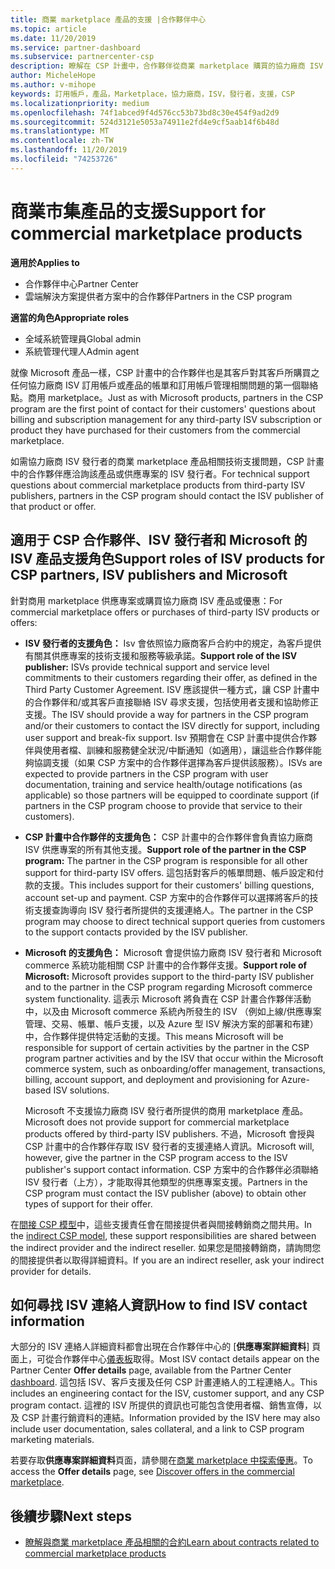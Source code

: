 ```yaml
---
title: 商業 marketplace 產品的支援 |合作夥伴中心
ms.topic: article
ms.date: 11/20/2019
ms.service: partner-dashboard
ms.subservice: partnercenter-csp
description: 瞭解在 CSP 計畫中，合作夥伴從商業 marketplace 購買的協力廠商 ISV 產品或訂閱如何運作。
author: MicheleHope
ms.author: v-mihope
keywords: 訂用帳戶，產品，Marketplace，協力廠商，ISV，發行者，支援，CSP
ms.localizationpriority: medium
ms.openlocfilehash: 74f1abced9f4d576cc53b73bd8c30e454f9ad2d9
ms.sourcegitcommit: 524d3121e5053a74911e2fd4e9cf5aab14f6b48d
ms.translationtype: MT
ms.contentlocale: zh-TW
ms.lasthandoff: 11/20/2019
ms.locfileid: "74253726"
---
```

# <a name="support-for-commercial-marketplace-products"></a><span data-ttu-id="c8037-104">商業市集產品的支援</span><span class="sxs-lookup"><span data-stu-id="c8037-104">Support for commercial marketplace products</span></span>

<span data-ttu-id="c8037-105">**適用於**</span><span class="sxs-lookup"><span data-stu-id="c8037-105">**Applies to**</span></span>

- <span data-ttu-id="c8037-106">合作夥伴中心</span><span class="sxs-lookup"><span data-stu-id="c8037-106">Partner Center</span></span>
- <span data-ttu-id="c8037-107">雲端解決方案提供者方案中的合作夥伴</span><span class="sxs-lookup"><span data-stu-id="c8037-107">Partners in the CSP program</span></span>

<span data-ttu-id="c8037-108">**適當的角色**</span><span class="sxs-lookup"><span data-stu-id="c8037-108">**Appropriate roles**</span></span>

- <span data-ttu-id="c8037-109">全域系統管理員</span><span class="sxs-lookup"><span data-stu-id="c8037-109">Global admin</span></span>
- <span data-ttu-id="c8037-110">系統管理代理人</span><span class="sxs-lookup"><span data-stu-id="c8037-110">Admin agent</span></span>

<span data-ttu-id="c8037-111">就像 Microsoft 產品一樣，CSP 計畫中的合作夥伴也是其客戶對其客戶所購買之任何協力廠商 ISV 訂用帳戶或產品的帳單和訂用帳戶管理相關問題的第一個聯絡點。商用 marketplace。</span><span class="sxs-lookup"><span data-stu-id="c8037-111">Just as with Microsoft products, partners in the CSP program are the first point of contact for their customers' questions about billing and subscription management for any third-party ISV subscription or product they have purchased for their customers from the commercial marketplace.</span></span>

<span data-ttu-id="c8037-112">如需協力廠商 ISV 發行者的商業 marketplace 產品相關技術支援問題，CSP 計畫中的合作夥伴應洽詢該產品或供應專案的 ISV 發行者。</span><span class="sxs-lookup"><span data-stu-id="c8037-112">For technical support questions about commercial marketplace products from third-party ISV publishers, partners in the CSP program should contact the ISV publisher of that product or offer.</span></span>

## <a name="support-roles-of-isv-products-for-csp-partners-isv-publishers-and-microsoft"></a><span data-ttu-id="c8037-113">適用于 CSP 合作夥伴、ISV 發行者和 Microsoft 的 ISV 產品支援角色</span><span class="sxs-lookup"><span data-stu-id="c8037-113">Support roles of ISV products for CSP partners, ISV publishers and Microsoft</span></span>

<span data-ttu-id="c8037-114">針對商用 marketplace 供應專案或購買協力廠商 ISV 產品或優惠：</span><span class="sxs-lookup"><span data-stu-id="c8037-114">For commercial marketplace offers or purchases of third-party ISV products or offers:</span></span>

- <span data-ttu-id="c8037-115">**ISV 發行者的支援角色：** Isv 會依照協力廠商客戶合約中的規定，為客戶提供有關其供應專案的技術支援和服務等級承諾。</span><span class="sxs-lookup"><span data-stu-id="c8037-115">**Support role of the ISV publisher:** ISVs provide technical support and service level commitments to their customers regarding their offer, as defined in the Third Party Customer Agreement.</span></span> <span data-ttu-id="c8037-116">ISV 應該提供一種方式，讓 CSP 計畫中的合作夥伴和/或其客戶直接聯絡 ISV 尋求支援，包括使用者支援和協助修正支援。</span><span class="sxs-lookup"><span data-stu-id="c8037-116">The ISV should provide a way for partners in the CSP program and/or their customers to contact the ISV directly for support, including user support and break-fix support.</span></span> <span data-ttu-id="c8037-117">Isv 預期會在 CSP 計畫中提供合作夥伴與使用者檔、訓練和服務健全狀況/中斷通知（如適用），讓這些合作夥伴能夠協調支援（如果 CSP 方案中的合作夥伴選擇為客戶提供該服務）。</span><span class="sxs-lookup"><span data-stu-id="c8037-117">ISVs are expected to provide partners in the CSP program with user documentation, training and service health/outage notifications (as applicable) so those partners will be equipped to coordinate support (if partners in the CSP program choose to provide that service to their customers).</span></span>

- <span data-ttu-id="c8037-118">**CSP 計畫中合作夥伴的支援角色：** CSP 計畫中的合作夥伴會負責協力廠商 ISV 供應專案的所有其他支援。</span><span class="sxs-lookup"><span data-stu-id="c8037-118">**Support role of the partner in the CSP program:** The partner in the CSP program is responsible for all other support for third-party ISV offers.</span></span> <span data-ttu-id="c8037-119">這包括對客戶的帳單問題、帳戶設定和付款的支援。</span><span class="sxs-lookup"><span data-stu-id="c8037-119">This includes support for their customers' billing questions, account set-up and payment.</span></span> <span data-ttu-id="c8037-120">CSP 方案中的合作夥伴可以選擇將客戶的技術支援查詢導向 ISV 發行者所提供的支援連絡人。</span><span class="sxs-lookup"><span data-stu-id="c8037-120">The partner in the CSP program may choose to direct technical support queries from customers to the support contacts provided by the ISV publisher.</span></span>

- <span data-ttu-id="c8037-121">**Microsoft 的支援角色：** Microsoft 會提供協力廠商 ISV 發行者和 Microsoft commerce 系統功能相關 CSP 計畫中的合作夥伴支援。</span><span class="sxs-lookup"><span data-stu-id="c8037-121">**Support role of Microsoft:** Microsoft provides support to the third-party ISV publisher and to the partner in the CSP program regarding Microsoft commerce system functionality.</span></span> <span data-ttu-id="c8037-122">這表示 Microsoft 將負責在 CSP 計畫合作夥伴活動中，以及由 Microsoft commerce 系統內所發生的 ISV （例如上線/供應專案管理、交易、帳單、帳戶支援，以及 Azure 型 ISV 解決方案的部署和布建）中，合作夥伴提供特定活動的支援。</span><span class="sxs-lookup"><span data-stu-id="c8037-122">This means Microsoft will be responsible for support of certain activities by the partner in the CSP program partner activities and by the ISV that occur within the Microsoft commerce system, such as onboarding/offer management, transactions, billing, account support, and deployment and provisioning for Azure-based ISV solutions.</span></span>

    <span data-ttu-id="c8037-123">Microsoft 不支援協力廠商 ISV 發行者所提供的商用 marketplace 產品。</span><span class="sxs-lookup"><span data-stu-id="c8037-123">Microsoft does not provide support for commercial marketplace products offered by third-party ISV publishers.</span></span> <span data-ttu-id="c8037-124">不過，Microsoft 會授與 CSP 計畫中的合作夥伴存取 ISV 發行者的支援連絡人資訊。</span><span class="sxs-lookup"><span data-stu-id="c8037-124">Microsoft will, however, give the partner in the  CSP program access to the ISV publisher's support contact information.</span></span> <span data-ttu-id="c8037-125">CSP 方案中的合作夥伴必須聯絡 ISV 發行者（上方），才能取得其他類型的供應專案支援。</span><span class="sxs-lookup"><span data-stu-id="c8037-125">Partners in the CSP program must contact the ISV publisher (above) to obtain other types of support for their offer.</span></span>

<span data-ttu-id="c8037-126">在[間接 CSP 模型](csp-overview.md#indirect-model)中，這些支援責任會在間接提供者與間接轉銷商之間共用。</span><span class="sxs-lookup"><span data-stu-id="c8037-126">In the [indirect CSP model](csp-overview.md#indirect-model), these support responsibilities are shared between the indirect provider and the indirect reseller.</span></span> <span data-ttu-id="c8037-127">如果您是間接轉銷商，請詢問您的間接提供者以取得詳細資料。</span><span class="sxs-lookup"><span data-stu-id="c8037-127">If you are an indirect reseller, ask your indirect provider for details.</span></span>

## <a name="how-to-find-isv-contact-information"></a><span data-ttu-id="c8037-128">如何尋找 ISV 連絡人資訊</span><span class="sxs-lookup"><span data-stu-id="c8037-128">How to find ISV contact information</span></span>

<span data-ttu-id="c8037-129">大部分的 ISV 連絡人詳細資料都會出現在合作夥伴中心的 [**供應專案詳細資料**] 頁面上，可從合作夥伴中心[儀表板](https://partner.microsoft.com/dashboard)取得。</span><span class="sxs-lookup"><span data-stu-id="c8037-129">Most ISV contact details appear on the Partner Center **Offer details** page, available from the Partner Center [dashboard](https://partner.microsoft.com/dashboard).</span></span> <span data-ttu-id="c8037-130">這包括 ISV、客戶支援及任何 CSP 計畫連絡人的工程連絡人。</span><span class="sxs-lookup"><span data-stu-id="c8037-130">This includes an engineering contact for the ISV, customer support, and any CSP program contact.</span></span> <span data-ttu-id="c8037-131">這裡的 ISV 所提供的資訊也可能包含使用者檔、銷售宣傳，以及 CSP 計畫行銷資料的連結。</span><span class="sxs-lookup"><span data-stu-id="c8037-131">Information provided by the ISV here may also include user documentation, sales collateral, and a link to CSP program marketing materials.</span></span>

<span data-ttu-id="c8037-132">若要存取**供應專案詳細資料**頁面，請參閱在[商業 marketplace 中探索優惠](csp-commercial-marketplace-discover.md#view-marketplace-offers-in-partner-center)。</span><span class="sxs-lookup"><span data-stu-id="c8037-132">To access the **Offer details** page, see [Discover offers in the commercial marketplace](csp-commercial-marketplace-discover.md#view-marketplace-offers-in-partner-center).</span></span>

## <a name="next-steps"></a><span data-ttu-id="c8037-133">後續步驟</span><span class="sxs-lookup"><span data-stu-id="c8037-133">Next steps</span></span>

- [<span data-ttu-id="c8037-134">瞭解與商業 marketplace 產品相關的合約</span><span class="sxs-lookup"><span data-stu-id="c8037-134">Learn about contracts related to commercial marketplace products</span></span>](csp-commercial-marketplace-contracting.md)

